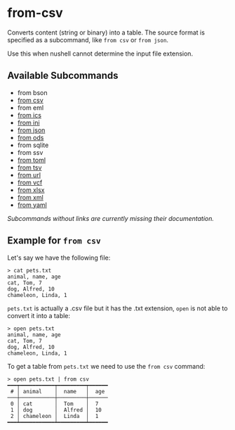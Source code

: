 # from-csv

Converts content (string or binary) into a table. The source format is specified as a subcommand, like `from csv` or `from json`.

Use this when nushell cannot determine the input file extension.

## Available Subcommands

* from bson
* [from csv](from-csv.md)
* from eml
* [from ics](from-ics.md)
* [from ini](from-ini.md)
* [from json](from-json.md)
* [from ods](from-ods.md)
* from sqlite
* from ssv
* [from toml](from-toml.md)
* [from tsv](from-tsv.md)
* [from url](from-url.md)
* [from vcf](from-vcf.md)
* [from xlsx](from-xlsx.md)
* [from xml](from-xml.md)
* [from yaml](from-yaml.md)

*Subcommands without links are currently missing their documentation.*

## Example for `from csv`

Let's say we have the following file:

```shell
> cat pets.txt
animal, name, age
cat, Tom, 7
dog, Alfred, 10
chameleon, Linda, 1
```

`pets.txt` is actually a .csv file but it has the .txt extension, `open` is not able to convert it into a table:

```shell
> open pets.txt
animal, name, age
cat, Tom, 7
dog, Alfred, 10
chameleon, Linda, 1
```

To get a table from `pets.txt` we need to use the `from csv` command:

```shell
> open pets.txt | from csv
━━━┯━━━━━━━━━━━┯━━━━━━━━━┯━━━━━━
 # │ animal    │  name   │  age
───┼───────────┼─────────┼──────
 0 │ cat       │  Tom    │  7
 1 │ dog       │  Alfred │  10
 2 │ chameleon │  Linda  │  1
━━━┷━━━━━━━━━━━┷━━━━━━━━━┷━━━━━━
```
